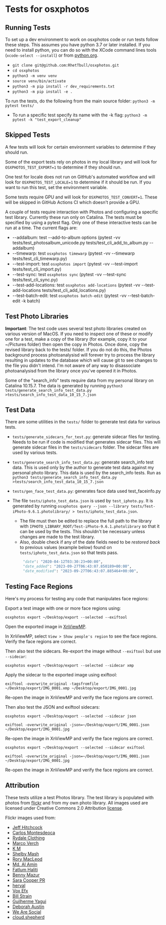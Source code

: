 # Tests for osxphotos #

## Running Tests ##

To set up a dev environment to work on osxphotos code or run tests follow these steps.  This assumes you have python 3.7 or later installed.  If you need to install python, you can do so with the XCode command lines tools (`xcode-select --install`) or from [python.org](https://www.python.org/downloads/macos/).

- `git clone git@github.com:RhetTbull/osxphotos.git`
- `cd osxphotos`
- `python3 -m venv venv`
- `source venv/bin/activate`
- `python3 -m pip install -r dev_requirements.txt`
- `python3 -m pip install -e .`

To run the tests, do the following from the main source folder:
`python3 -m pytest tests/`

- To run a specific test specify its name with the -k flag: `python3 -m pytest -k "test_export_cleanup"`

## Skipped Tests ##

A few tests will look for certain environment variables to determine if they should run.

Some of the export tests rely on photos in my local library and will look for `OSXPHOTOS_TEST_EXPORT=1` to determine if they should run.

One test for locale does not run on GitHub's automated workflow and will look for `OSXPHOTOS_TEST_LOCALE=1` to determine if it should be run.  If you want to run this test, set the environment variable.

Some tests require GPU and will look for `OSXPHOTOS_TEST_CONVERT=1`. These will be skipped in GitHub Actions CI which doesn't provide a GPU.

A couple of tests require interaction with Photos and configuring a specific test library. Currently these run only on Catalina.  The tests must be specified by using a pytest flag. Only one of these interactive tests can be run at a time.  The current flags are:


- --addalbum: test --add-to-album options (pytest -vv tests/test_photosalbum_unicode.py tests/test_cli_add_to_album.py --addalbum)
- --timewarp: test `osxphotos timewarp` (pytest -vv --timewarp tests/test_cli_timewarp.py)
- --test-import: test `osxphotos import` (pytest -vv --test-import tests/test_cli_import.py)
- --test-sync: test `osxphotos sync` (pytest -vv --test-sync tests/test_cli_sync.py)
- --test-add-locations: test `osxphotos add-locations` (pytest -vv 
--test-add-locations tests/test_cli_add_locations.py)
- --test-batch-edit: test `osxphotos batch-edit` (pytest -vv --test-batch-edit -k batch)

## Test Photo Libraries

**Important**: The test code uses several test photo libraries created on various version of MacOS.  If you need to inspect one of these or modify one for a test, make a copy of the library (for example, copy it to your ~/Pictures folder) then open the copy in Photos.  Once done, copy the revised library back to the tests/ folder.  If you do not do this, the Photos background process photoanalysisd will forever try to process the library resulting in updates to the database which will cause git to see changes to the file you didn't intend.  I'm not aware of any way to disassociate photoanalysisd from the library once you've opened it in Photos.

Some of the "search_info" tests require data from my personal library on Catalina 10.15.7.  The data is generated by running `python3 tests/generate_search_info_test_data.py >tests/search_info_test_data_10_15_7.json`

## Test Data

There are some utilities in the `tests/` folder to generate test data for various tests.

- `tests/generate_sidecars_for_test.py`: generate sidecar files for testing. Needs to be run if code is modified that generates sidecar files.  This will generate sidecar files in the `tests/sidecars` folder.  The sidecar files are used by various tests.

- `tests/generate_search_info_test_data.py`: generate search_info test data. This is used only by the author to generate test data against my personal photo library.  This data is used by the search_info tests. Run as `python3 tests/generate_search_info_test_data.py >tests/search_info_test_data_10_15_7.json`

- `tests/gen_face_test_data.py`: generates face data used test_faceinfo.py

- The file `tests/iphoto_test_data.json` is used by `test_iphoto.py`.  It is generated by running `osxphotos query --json --library tests/Test-iPhoto-9.6.1.photolibrary/ > tests/iphoto_test_data.json`.
   - The file must then be edited to replace the full path to the library with `IPHOTO_LIBRARY_ROOT/Test-iPhoto-9.6.1.photolibrary` so that it can be used by the tests. This shouldn't be necessary unless changes are made to the test library.
   - Also, double check if any of the date fields need to be _restored back_ to previous values (example below) found on `tests/iphoto_test_data.json` so that tests pass.
```py
        "date": "2020-04-12T03:30:23+00:00",
        "date_added": "2023-09-27T06:43:07.850189+00:00",
        "date_modified": "2023-09-27T06:43:07.885464+00:00",
```

## Testing Face Regions

Here's my process for testing any code that manipulates face regions:

Export a test image with one or more face regions using:

`osxphotos export ~/Desktop/export --selected --exiftool`

Open the exported image in [XnViewMP](https://www.xnview.com/en/xnviewmp/#downloads).

In XnViewMP, select `View > Show people's region` to see the face regions. Verify the face regions are correct.

Then also test the sidecars. Re-export the image without `--exiftool` but use `--sidecar`:

`osxphotos export ~/Desktop/export --selected --sidecar xmp`

Apply the sidecar to the exported image using exiftool:

`exiftool -overwrite_original -tagsfromfile ~/Desktop/export/IMG_0001.xmp ~/Desktop/export/IMG_0001.jpg`

Re-open the image in XnViewMP and verify the face regions are correct.

Then also test the JSON and exiftool sidecars:

`osxphotos export ~/Desktop/export --selected --sidecar json`

`exiftool -overwrite_original -json=~/Desktop/export/IMG_0001.json ~/Desktop/export/IMG_0001.jpg`

Re-open the image in XnViewMP and verify the face regions are correct.

`osxphotos export ~/Desktop/export --selected --sidecar exiftool`

`exiftool -overwrite_original -json=~/Desktop/export/IMG_0001.json ~/Desktop/export/IMG_0001.jpg`

Re-open the image in XnViewMP and verify the face regions are correct.

## Attribution ##

These tests utilize a test Photos library. The test library is populated with photos from [flickr](https://www.flickr.com) and from my own photo library.  All images used are licensed under Creative Commons 2.0 Attribution [license](https://creativecommons.org/licenses/by/2.0/).

Flickr images used from:

- [Jeff Hitchcock](https://www.flickr.com/photos/arbron/48353451872/)
- [Carlos Montesdeoca](https://www.flickr.com/photos/carlosmontesdeocastudio)
- [Rydale Clothing](https://www.flickr.com/photos/rydaleclothing)
- [Marco Verch](https://www.flickr.com/photos/30478819@N08/48228222317/)
- [K M](https://www.flickr.com/photos/153387643@N08/49334338022/)
- [Shelby Mash](https://www.flickr.com/photos/shelbzyleigh/3809603052)
- [Rory MacLeod](https://www.flickr.com/photos/macrj/6969547134)
- [Md. Al Amin](https://www.flickr.com/photos/alamin_bd/45207044465)
- [Fatlum Haliti](https://www.flickr.com/photos/lumlumi/363449752)
- [Benny Mazur](https://www.flickr.com/photos/benimoto/399012465)
- [Sara Cooper PR](https://www.flickr.com/photos/saracooperpr/6422472677)
- [herval](https://www.flickr.com/photos/herval/2403994289)
- [Vox Efx](https://www.flickr.com/photos/vox_efx/141137669)
- [Bill Strain](https://www.flickr.com/photos/billstrain/5117042252)
- [Guilherme Yagui](https://www.flickr.com/photos/yagui7/15895161088/)
- [Deborah Austin](https://www.flickr.com/photos/littledebbie11/8703591799/)
- [We Are Social](https://www.flickr.com/photos/wearesocial/23309711462/)
- [cloud.shepherd](https://www.flickr.com/photos/exnucboy1/31017877125)
